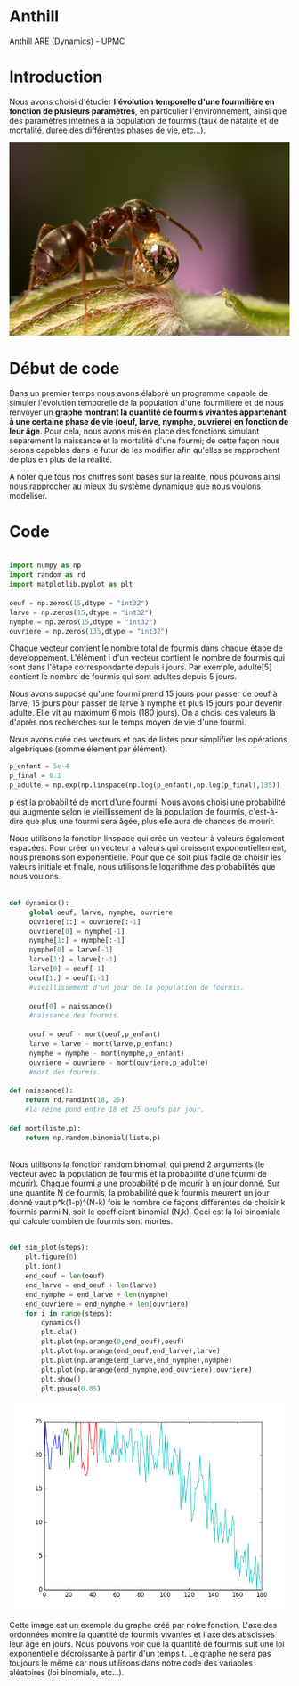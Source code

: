 # Anthill
Anthill ARE (Dynamics) - UPMC

# Introduction

Nous avons choisi d'étudier __l'évolution temporelle d'une fourmilière en fonction de plusieurs paramètres__, en particulier l'environnement, ainsi que des paramètres internes à la population de fourmis (taux de natalité et de mortalité, durée des différentes phases de vie, etc...).

![Ant eating honey](https://github.com/Sawken/Anthill/blob/master/Images/fourmi.jpeg?raw=true)

# Début de code

Dans un premier temps nous avons élaboré un programme capable de simuler l'evolution temporelle de la population d'une fourmiliere et de nous renvoyer un __graphe montrant la quantité de fourmis vivantes appartenant à une certaine phase de vie (oeuf, larve, nymphe, ouvriere) en fonction de leur âge__. Pour cela, nous avons mis en place des fonctions simulant separement la naissance et la mortalité d'une fourmi; de cette façon nous serons capables dans le futur de les modifier afin qu'elles se rapprochent de plus en plus de la réalité.

A noter que tous nos chiffres sont basés sur la realite, nous pouvons ainsi nous rapprocher au mieux du système dynamique que nous voulons modéliser.

# Code

```Python

import numpy as np
import random as rd
import matplotlib.pyplot as plt

oeuf = np.zeros(15,dtype = "int32")
larve = np.zeros(15,dtype = "int32")
nymphe = np.zeros(15,dtype = "int32")
ouvriere = np.zeros(135,dtype = "int32")

```
Chaque vecteur contient le nombre total de fourmis dans chaque étape de developpement.
L'élément i d'un vecteur contient le nombre de fourmis qui sont dans l'étape correspondante 
depuis i jours. Par exemple, adulte[5] contient le nombre de fourmis qui sont adultes depuis 5 jours.

Nous avons supposé qu'une fourmi prend 15 jours pour passer de oeuf à larve, 15 jours pour passer
de larve à nymphe et plus 15 jours pour devenir adulte. Elle vit au maximum 6 mois (180 jours). 
On a choisi ces valeurs là d'après nos recherches sur le temps moyen de vie d'une fourmi.

Nous avons créé des vecteurs et pas de listes pour simplifier les opérations algebriques (somme élement
par élément).


```Python
p_enfant = 5e-4
p_final = 0.1
p_adulte = np.exp(np.linspace(np.log(p_enfant),np.log(p_final),135))
```

p est la probabilité de mort d'une fourmi. Nous avons choisi une probabilité qui augmente selon 
le vieillissement de la population de fourmis, c'est-à-dire que plus une fourmi sera âgée, plus elle aura de chances de mourir.

Nous utilisons la fonction linspace qui crée un vecteur à valeurs également espacées. Pour créer un
vecteur à valeurs qui croissent exponentiellement, nous prenons son exponentielle. Pour que ce soit
plus facile de choisir les valeurs initiale et finale, nous utilisons le logarithme des probabilités
que nous voulons. 

``` Python

def dynamics():
     global oeuf, larve, nymphe, ouvriere
     ouvriere[1:] = ouvriere[:-1]
     ouvriere[0] = nymphe[-1]
     nymphe[1:] = nymphe[:-1]
     nymphe[0] = larve[-1]
     larve[1:] = larve[:-1]
     larve[0] = oeuf[-1]
     oeuf[1:] = oeuf[:-1]
     #vieillissement d'un jour de la population de fourmis.
     
     oeuf[0] = naissance()
     #naissance des fourmis.
     
     oeuf = oeuf - mort(oeuf,p_enfant)
     larve = larve - mort(larve,p_enfant)
     nymphe = nymphe - mort(nymphe,p_enfant)
     ouvriere = ouvriere - mort(ouvriere,p_adulte)
     #mort des fourmis.
     
def naissance():
    return rd.randint(18, 25)
    #la reine pond entre 18 et 25 oeufs par jour.

def mort(liste,p):
    return np.random.binomial(liste,p)
 
 ```
 Nous utilisons la fonction random.binomial, qui prend 2 arguments (le vecteur avec la population
de fourmis et la probabilité d'une fourmi de mourir).
Chaque fourmi a une probabilité p de mourir à un jour donné. Sur une quantité N de fourmis,
la probabilité que k fourmis meurent un jour donné vaut p^k(1-p)^(N-k) fois le 
nombre de façons differentes de choisir k fourmis parmi N, soit le coefficient binomial (N,k). 
Ceci est la loi binomiale qui calcule combien de fourmis sont mortes.

``` Python

def sim_plot(steps):
    plt.figure(0)
    plt.ion()
    end_oeuf = len(oeuf)
    end_larve = end_oeuf + len(larve)
    end_nymphe = end_larve + len(nymphe)
    end_ouvriere = end_nymphe + len(ouvriere)
    for i in range(steps):
        dynamics()
        plt.cla()
        plt.plot(np.arange(0,end_oeuf),oeuf)
        plt.plot(np.arange(end_oeuf,end_larve),larve)
        plt.plot(np.arange(end_larve,end_nymphe),nymphe)
        plt.plot(np.arange(end_nymphe,end_ouvriere),ouvriere)
        plt.show()
        plt.pause(0.05)
 ```
 ![Graphe](https://github.com/Sawken/Anthill/blob/master/Images/figure_0.png?raw=true)


Cette image est un exemple du graphe créé par notre fonction. L'axe des ordonnées montre la quantité de fourmis vivantes et l'axe des abscisses leur âge en jours. Nous pouvons voir que la quantité de fourmis suit une loi exponentielle décroissante à partir d'un temps t.
Le graphe ne sera pas toujours le même car nous utilisons dans notre code des variables aléatoires (loi binomiale, etc...).
